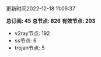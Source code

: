 更新时间2022-12-18 11:09:37

**总订阅: 45**
**总节点: 826**
**有效节点: 203**
- v2ray节点: 192
- ss节点: 6
- trojan节点: 5
